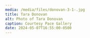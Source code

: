 ```yaml
---
media: /media/files/donovan-3-1-.jpg
title: Tara Donovan
alt: Photo of Tara Donovan
caption: Courtesy Pace Gallery
date: 2024-05-07T16:55:00-0500
---
```

